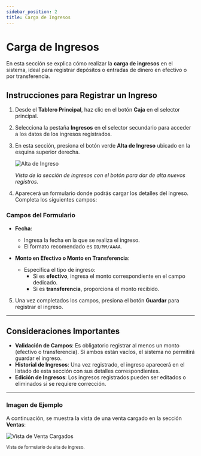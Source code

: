 ```yaml
---
sidebar_position: 2
title: Carga de Ingresos
---
```


# Carga de Ingresos

En esta sección se explica cómo realizar la **carga de ingresos** en el sistema, ideal para registrar depósitos o entradas de dinero en efectivo o por transferencia.

## Instrucciones para Registrar un Ingreso

1. Desde el **Tablero Principal**, haz clic en el botón **Caja** en el selector principal.
2. Selecciona la pestaña **Ingresos** en el selector secundario para acceder a los datos de los ingresos registrados.
3. En esta sección, presiona el botón verde **Alta de Ingreso** ubicado en la esquina superior derecha.

   <div style={{ textAlign: 'center' }}>
      <img 
      src="../../img/alta-ingreso.png" 
        alt="Alta de Ingreso" 
        style={{ maxWidth: '700px', border: '1px solid #ddd', borderRadius: '8px' }} 
      />
      <p><em>Vista de la sección de ingresos con el botón para dar de alta nuevos registros.</em></p>
   </div>

4. Aparecerá un formulario donde podrás cargar los detalles del ingreso. Completa los siguientes campos:

### Campos del Formulario

- **Fecha**:

  - Ingresa la fecha en la que se realiza el ingreso.
  - El formato recomendado es `DD/MM/AAAA`.

- **Monto en Efectivo o Monto en Transferencia**:
  - Especifica el tipo de ingreso:
    - Si es **efectivo**, ingresa el monto correspondiente en el campo dedicado.
    - Si es **transferencia**, proporciona el monto recibido.

5. Una vez completados los campos, presiona el botón **Guardar** para registrar el ingreso.

---

## Consideraciones Importantes

- **Validación de Campos**: Es obligatorio registrar al menos un monto (efectivo o transferencia). Si ambos están vacíos, el sistema no permitirá guardar el ingreso.
- **Historial de Ingresos**: Una vez registrado, el ingreso aparecerá en el listado de esta sección con sus detalles correspondientes.
- **Edición de Ingresos**: Los ingresos registrados pueden ser editados o eliminados si se requiere corrección.

---

### Imagen de Ejemplo

A continuación, se muestra la vista de una venta cargado en la sección **Ventas**:

<div style={{ textAlign: 'center' }}>
  <img 
    src="../../img/alta-ingreso-form.png" 
    alt="Vista de Venta Cargados" 
    style={{ maxWidth: '700px', border: '1px solid #ddd', borderRadius: '8px' }} 
  />
  <p><small>Vista de formulario de alta de ingreso.</small></p>
</div>
